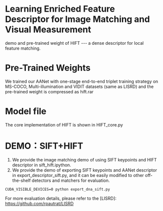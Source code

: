 # Learning Enriched Feature Descriptor for Image Matching and Visual Measurement
demo and pre-trained weight of HIFT --- a dense descriptor for local feature matching.

# Pre-Trained Weights
We trained our AANet with one-stage end-to-end triplet training strategy on MS-COCO, Multi-illumination and VIDIT datasets (same as LISRD) and the pre-trained weight is compressed as hift.rar

# Model file
The core implementation of HIFT is shown in HIFT_core.py

# DEMO：SIFT+HIFT
1. We provide the image matching demo of using SIFT keypoints and HIFT descriptor in sift_hift.ipython.
2. We provide the demo of exporting SIFT keypoints and AANet descriptor in export_descriptor_sift.py, and it can be easily modified to other off-the-shelf detectors and matchers for evaluation. 
```
CUDA_VISIBLE_DEVICES=0 python export_dna_sift.py
```
For more evaluation details, please refer to the [LISRD]: https://github.com/rpautrat/LISRD 
